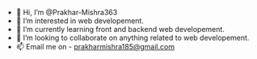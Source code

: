 - 👋 Hi, I’m @Prakhar-Mishra363
- 👀 I’m interested in web developement.
- 🌱 I’m currently learning front and backend web developement.
- 💞️ I’m looking to collaborate on anything related to web developement.
- 📫 Email me on - prakharmishra185@gmail.com

<!---
Prakhar-Mishra363/Prakhar-Mishra363 is a ✨ special ✨ repository because its `README.md` (this file) appears on your GitHub profile.
You can click the Preview link to take a look at your changes.
--->
